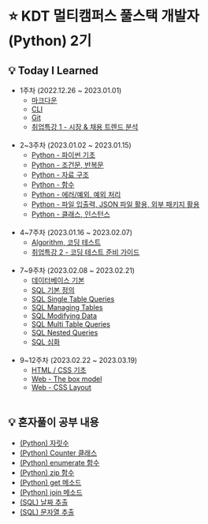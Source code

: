 # ⭐ KDT 멀티캠퍼스 풀스택 개발자(Python) 2기

## 💡 Today I Learned

- 1주차 (2022.12.26 ~ 2023.01.01)
  - [마크다운](markdown.md)
  - [CLI](CLI.md)
  - [Git](git.md)
  - [취업특강 1 - 시장 & 채용 트렌드 분석](취업특강_1.md)
    <br><br/>
- 2~3주차 (2023.01.02 ~ 2023.01.15)
  - [Python - 파이썬 기초](Python_1.md)
  - [Python - 조건문, 반복문](python_2.md)
  - [Python - 자료 구조](python_3.md)
  - [Python - 함수](python_4.md)
  - [Python - 에러/예외, 예외 처리](python_5.md)
  - [Python - 파일 입출력, JSON 파일 활용, 외부 패키지 활용](python_6.md)
  - [Python - 클래스, 인스턴스](python_7.md)
    <br><br/>
- 4~7주차 (2023.01.16 ~ 2023.02.07)
  - [Algorithm, 코딩 테스트](algorithm.md)
  - [취업특강 2 - 코딩 테스트 준비 가이드](취업특강_2.md)
    <br><br/>
- 7~9주차 (2023.02.08 ~ 2023.02.21)
  - [데이터베이스 기본](database.md)
  - [SQL 기본 정의](sql_1.md)
  - [SQL Single Table Queries](sql_2.md)
  - [SQL Managing Tables](sql_3.md)
  - [SQL Modifying Data](sql_4.md)
  - [SQL Multi Table Queries](sql_5.md)
  - [SQL Nested Queries](sql_6.md)
  - [SQL 심화](sql_7.md)
    <br><br/>
- 9~12주차 (2023.02.22 ~ 2023.03.19)
  - [HTML / CSS 기초](web_html_css.md)
  - [Web - The box model](web_box_model.md)
  - [Web - CSS Layout](web_css_layout.md)
    <br><br/>

## 💡 혼자풀이 공부 내용

- [(Python) 자릿수](<혼자풀이_공부/(Python)자릿수.md>)
- [(Python) Counter 클래스](<혼자풀이_공부/(Python)Counter.md>)
- [(Python) enumerate 함수](<혼자풀이_공부/(Python)enumerate.md>)
- [(Python) zip 함수](<혼자풀이_공부/(Python)zip.md>)
- [(Python) get 메소드](<혼자풀이_공부/(Python)get.md>)
- [(Python) join 메소드](<혼자풀이_공부/(Python)join.md>)
- [(SQL) 날짜 추출](<혼자풀이_공부/(SQL)날짜_추출.md>)
- [(SQL) 문자열 추출](<혼자풀이_공부/(SQL)문자열_추출.md>)
